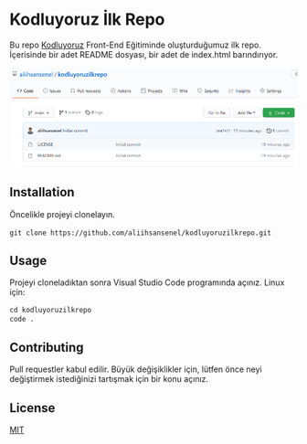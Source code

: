 # Kodluyoruz İlk Repo

Bu repo [Kodluyoruz](https://www.kodluyoruz.org/) Front-End Eğitiminde oluşturduğumuz ilk repo. İçerisinde bir adet README dosyası, bir adet de index.html barındırıyor.

![Proje Resmimiz](img/proje-resmi.png)

## Installation

Öncelikle projeyi clonelayın.

`git clone https://github.com/aliihsansenel/kodluyoruzilkrepo.git`

## Usage

Projeyi cloneladıktan sonra Visual Studio Code programında açınız.
Linux için:

```
cd kodluyoruzilkrepo 
code .
```

## Contributing

Pull requestler kabul edilir. Büyük değişiklikler için, lütfen önce neyi değiştirmek istediğinizi tartışmak için bir konu açınız.

## License

[MIT](https://opensource.org/licenses/MIT)
